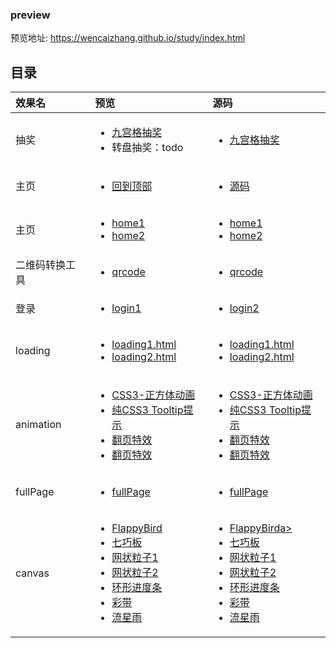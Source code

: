 ### preview

预览地址: https://wencaizhang.github.io/study/index.html

## 目录


<table>
  <thead>
    <tr style="text-align: left;">
      <th>效果名</th>
      <th>预览</th>
      <th>源码</th>
    </tr>
  </thead>
  <tbody>
    <tr>
      <td>抽奖</td>
      <td>
        <ul>
          <li><a href="https://wencaizhang.github.io/study/9宫格抽奖.html" target="blank">九宫格抽奖</a></li>
          <li>转盘抽奖：todo</li>
        </ul>
      </td>
      <td>
        <ul>
          <li><a href="https://github.com/wencaizhang/study/blob/master/9宫格抽奖.html" target="blank">九宫格抽奖</a></li>
        </ul>
      </td>
    </tr>
    <tr>
      <td>主页</td>
      <td>
        <ul>
          <li><a href="https://wencaizhang.github.io/study/backtop/index.html" target="blank">回到顶部</a></li>
        </ul>
      </td>
      <td>
        <ul>
          <li><a href="https://github.com/wencaizhang/study/blob/master/backtop/index.html" target="blank">源码</a></li>
        </ul>
      </td>
    </tr>
    <tr>
      <td>主页</td>
      <td>
        <ul>
          <li><a href="https://wencaizhang.github.io/study/home/home1.html" target="blank">home1</a></li>
          <li><a href="https://wencaizhang.github.io/study/home/home2.html" target="blank">home2</a></li>
        </ul>
      </td>
      <td>
        <ul>
          <li><a href="https://github.com/wencaizhang/study/blob/master/home/home1.html" target="blank">home1</a></li>
          <li><a href="https://github.com/wencaizhang/study/blob/master/home/home2.html" target="blank">home2</a></li>
        </ul>
      </td>
    </tr>
    <tr>
      <td>二维码转换工具</td>
      <td>
        <ul>
          <li><a href="https://wencaizhang.github.io/study/tools/qrcode.html" target="blank">qrcode</a></li>
        </ul>
      </td>
      <td>
        <ul>
          <li><a href="https://github.com/wencaizhang/study/blob/master/tools/qrcode.html" target="blank">qrcode</a></li>
        </ul>
      </td>
    </tr>
    <tr>
      <td>登录</td>
      <td>
        <ul>
          <li><a href="https://wencaizhang.github.io/study/login/login1.html" target="blank">login1</a></li>
        </ul>
      </td>
      <td>
        <ul>
          <li><a href="https://github.com/wencaizhang/study/blob/master/login/login2.html" target="blank">login2</a></li>
        </ul>
      </td>
    </tr>
    <tr>
      <td>loading</td>
      <td>
        <ul>
          <li><a href="https://wencaizhang.github.io/study/loading/loading1.html" target="blank">loading1.html</a></li>
          <li><a href="https://wencaizhang.github.io/study/loading/loading2.html" target="blank">loading2.html</a></li>
        </ul>
      </td>
      <td>
        <ul>
          <li><a href="https://github.com/wencaizhang/study/blob/master/loading/loading1.html" target="blank">loading1.html</a></li>
          <li><a href="https://github.com/wencaizhang/study/blob/master/loading/loading2.html" target="blank">loading2.html</a></li>
        </ul>
      </td>
    </tr>
    <tr>
      <td>animation</td>
      <td>
        <ul>
          <li><a href="https://wencaizhang.github.io/study/animation/CSS3-正方体动画.html" target="blank">CSS3-正方体动画</a></li>
          <li><a href="https://wencaizhang.github.io/study/animation/css3-tooltip.html" target="blank">纯CSS3 Tooltip提示</a></li>
          <li><a href="https://wencaizhang.github.io/study/animation/flip-book.html" target="blank">翻页特效</a></li>
          <li><a href="https://wencaizhang.github.io/study/animation/spotlight.html" target="blank">翻页特效</a></li>
        </ul>
      </td>
      <td>
        <ul>
          <li><a href="https://github.com/wencaizhang/study/blob/master/animation/CSS3-正方体动画.html" target="blank">CSS3-正方体动画</a></li>
          <li><a href="https://github.com/wencaizhang/study/blob/master/animation/css3-tooltip.html" target="blank">纯CSS3 Tooltip提示</a></li>
          <li><a href="https://github.com/wencaizhang/study/blob/master/animation/flip-book.html" target="blank">翻页特效</a></li>
          <li><a href="https://github.com/wencaizhang/study/blob/master/animation/spotlight.html" target="blank">翻页特效</a></li>
        </ul>
      </td>
    </tr>
    <tr>
      <td>fullPage</td>
      <td>
        <ul>
          <li><a href="https://wencaizhang.github.io/study/fullPage/index.html" target="blank">fullPage</a></li>
        </ul>
        </td>
        <td>
        <ul>
          <li><a href="https://github.com/wencaizhang/study/blob/master/fullPage/index.html" target="blank">fullPage</a></li>
        </ul>
      </td>
    </tr>
    <tr>
      <td>canvas</td>
      <td>
        <ul>
          <li><a href="https://wencaizhang.github.io/study/canvas/FlappyBird/index.html" target="blank">FlappyBird</a></li>
          <li><a href="https://wencaizhang.github.io/study/canvas/七巧板.html" target="blank">七巧板</a></li>
          <li><a href="https://wencaizhang.github.io/study/canvas/nest1.html" target="blank">网状粒子1</a></li>
          <li><a href="https://wencaizhang.github.io/study/canvas/nest2.html" target="blank">网状粒子2</a></li>
          <li><a href="https://wencaizhang.github.io/study/canvas/index.html" target="blank">环形进度条</a></li>
          <li><a href="https://wencaizhang.github.io/study/canvas/canvas-ribbon-color.html" target="blank">彩带</a></li>
          <li><a href="https://wencaizhang.github.io/study/canvas/star-shower.html" target="blank">流星雨</a></li>
        </ul>
      </td>
      <td>
        <ul>
          <li><a href="https://github.com/wencaizhang/study/blob/master/canvas/FlappyBird/index.html" target="blank">FlappyBird</</li>a>
          <li><a href="https://github.com/wencaizhang/study/blob/master/canvas/七巧板.html" target="blank">七巧板</a></li>
          <li><a href="https://github.com/wencaizhang/study/blob/master/canvas/nest1.html" target="blank">网状粒子1</a></li>
          <li><a href="https://github.com/wencaizhang/study/blob/master/canvas/nest2.html" target="blank">网状粒子2</a></li>
          <li><a href="https://github.com/wencaizhang/study/blob/master/canvas/index.html" target="blank">环形进度条</a></li>
          <li><a href="https://github.com/wencaizhang/study/blob/master/canvas/canvas-ribbon-color.html" target="blank">彩带</a></li>
          <li><a href="https://github.com/wencaizhang/study/blob/master/canvas/star-shower.html" target="blank">流星雨</a></li>
        </ul>
      </td>
    </tr>
  </tbody>
</table>
